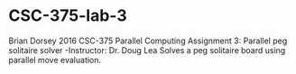 # CSC-375-lab-3
Brian Dorsey 2016
CSC-375 Parallel Computing Assignment 3: Parallel peg solitaire solver  -Instructor: Dr. Doug Lea
Solves a peg solitaire board using parallel move evaluation.
